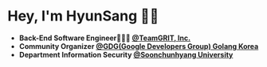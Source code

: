 # Hey, I'm HyunSang 👋🏻
- **Back-End Software Engineer🧑🏻‍💻 [@TeamGRIT, Inc.](https://teamgrit.kr)**
- **Community Organizer [@GDG(Google Developers Group) Golang Korea](https://gdg.community.dev/gdg-golang-korea/)**
- **Department Information Security [@Soonchunhyang University](https://home.sch.ac.kr/security/index.jsp)**
